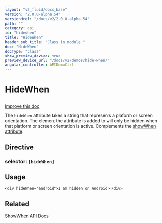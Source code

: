 ```yaml
---
layout: "v2_fluid/docs_base"
version: "2.0.0-alpha.54"
versionHref: "/docs/v2/2.0.0-alpha.54"
path: ""
category: api
id: "hidewhen"
title: "HideWhen"
header_sub_title: "Class in module "
doc: "HideWhen"
docType: "class"
show_preview_device: true
preview_device_url: "/docs/v2/demos/hide-when/"
angular_controller: APIDemoCtrl 
---
```










<h1 class="api-title">


HideWhen






</h1>

<a class="improve-v2-docs" href='http://github.com/driftyco/ionic/edit/2.0/ionic/components/show-hide-when/show-hide-when.ts#L95'>
Improve this doc
</a>






<p>The <code>hideWhen</code> attribute takes a string that represents a plaform or screen orientation.
The element the attribute is added to will only be hidden when that platform or screen orientation is active.
Complements the <a href="../ShowWhen">showWhen attribute</a>.</p>


<h2>Directive</h2>
<h3>selector: <code>[hideWhen]</code></h3>
<!-- @usage tag -->

<h2>Usage</h2>

<pre><code class="lang-html">&lt;div hideWhen=&quot;android&quot;&gt;I am hidden on Android!&lt;/div&gt;
</code></pre>




<!-- @property tags -->


<!-- methods on the class --><!-- related link -->

<h2>Related</h2>

<a href='../ShowWhen'>ShowWhen API Docs</a><!-- end content block -->


<!-- end body block -->

